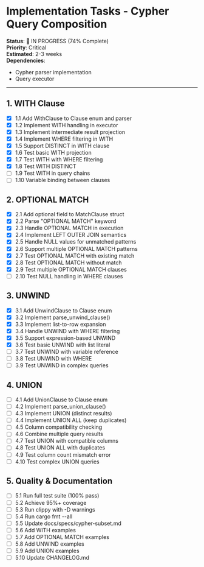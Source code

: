 # Implementation Tasks - Cypher Query Composition

**Status**: 🔄 IN PROGRESS (74% Complete)  
**Priority**: Critical  
**Estimated**: 2-3 weeks  
**Dependencies**: 
- Cypher parser implementation
- Query executor

---

## 1. WITH Clause

- [x] 1.1 Add WithClause to Clause enum and parser
- [x] 1.2 Implement WITH handling in executor
- [x] 1.3 Implement intermediate result projection
- [x] 1.4 Implement WHERE filtering in WITH
- [x] 1.5 Support DISTINCT in WITH clause
- [x] 1.6 Test basic WITH projection
- [x] 1.7 Test WITH with WHERE filtering
- [x] 1.8 Test WITH DISTINCT
- [ ] 1.9 Test WITH in query chains
- [ ] 1.10 Variable binding between clauses

## 2. OPTIONAL MATCH

- [x] 2.1 Add optional field to MatchClause struct
- [x] 2.2 Parse "OPTIONAL MATCH" keyword
- [x] 2.3 Handle OPTIONAL MATCH in execution
- [x] 2.4 Implement LEFT OUTER JOIN semantics
- [x] 2.5 Handle NULL values for unmatched patterns
- [x] 2.6 Support multiple OPTIONAL MATCH patterns
- [x] 2.7 Test OPTIONAL MATCH with existing match
- [x] 2.8 Test OPTIONAL MATCH without match
- [x] 2.9 Test multiple OPTIONAL MATCH clauses
- [ ] 2.10 Test NULL handling in WHERE clauses

## 3. UNWIND

- [x] 3.1 Add UnwindClause to Clause enum
- [x] 3.2 Implement parse_unwind_clause()
- [x] 3.3 Implement list-to-row expansion
- [x] 3.4 Handle UNWIND with WHERE filtering
- [x] 3.5 Support expression-based UNWIND
- [x] 3.6 Test basic UNWIND with list literal
- [ ] 3.7 Test UNWIND with variable reference
- [ ] 3.8 Test UNWIND with WHERE
- [ ] 3.9 Test UNWIND in complex queries

## 4. UNION

- [ ] 4.1 Add UnionClause to Clause enum
- [ ] 4.2 Implement parse_union_clause()
- [ ] 4.3 Implement UNION (distinct results)
- [ ] 4.4 Implement UNION ALL (keep duplicates)
- [ ] 4.5 Column compatibility checking
- [ ] 4.6 Combine multiple query results
- [ ] 4.7 Test UNION with compatible columns
- [ ] 4.8 Test UNION ALL with duplicates
- [ ] 4.9 Test column count mismatch error
- [ ] 4.10 Test complex UNION queries

## 5. Quality & Documentation

- [ ] 5.1 Run full test suite (100% pass)
- [ ] 5.2 Achieve 95%+ coverage
- [ ] 5.3 Run clippy with -D warnings
- [ ] 5.4 Run cargo fmt --all
- [ ] 5.5 Update docs/specs/cypher-subset.md
- [ ] 5.6 Add WITH examples
- [ ] 5.7 Add OPTIONAL MATCH examples
- [ ] 5.8 Add UNWIND examples
- [ ] 5.9 Add UNION examples
- [ ] 5.10 Update CHANGELOG.md
